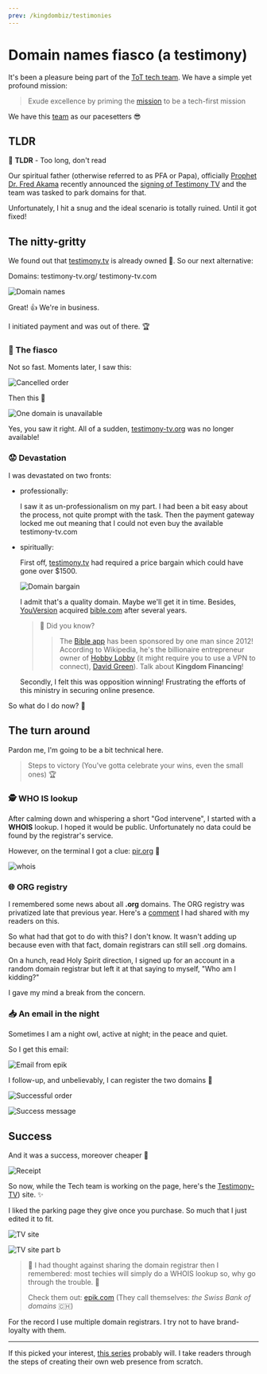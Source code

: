 ```yaml
---
prev: /kingdombiz/testimonies
---
```


# Domain names fiasco (a testimony)

It's been a pleasure being part of the [ToT tech team][tech-mail]. We have a simple yet profound mission:

> Exude excellence by priming the [mission][tot] to be a tech-first mission

We have this [team](https://www.youversion.com/careers/) as our pacesetters :sunglasses:

## TLDR

:bookmark: **TLDR** - Too long, don't read

Our spiritual father (otherwise referred to as PFA or Papa), officially [Prophet Dr. Fred Akama][pfa] recently announced the [signing of Testimony TV][tv signing] and the team was tasked to park domains for that.

Unfortunately, I hit a snug and the ideal scenario is totally ruined. Until it got fixed!

## The nitty-gritty

We found out that [testimony.tv][.tv] is already owned :face_with_head_bandage:. So our next alternative:

Domains: testimony-tv.org/ testimony-tv.com

![Domain names](../../../.vuepress/public/images/kb/domains.png)

Great! :+1: We're in business.

I initiated payment and was out of there. :trophy:

### :exploding_head: The fiasco

Not so fast. Moments later, I saw this:

![Cancelled order](../../../.vuepress/public/images/kb/cancelled.png)

Then this :exploding_head:

![One domain is unavailable](../../../.vuepress/public/images/kb/unavailable.png)

Yes, you saw it right. All of a sudden, [testimony-tv.org](http://testimony-tv.org/) was no longer available!

### :worried: Devastation

I was devastated on two fronts:

- professionally:

  I saw it as un-professionalism on my part. I had been a bit easy about the process, not quite prompt with the task. Then the payment gateway locked me out meaning that I could not even buy the available testimony-tv.com

- spiritually:

  First off, [testimony.tv][.tv] had required a price bargain which could have gone over $1500.

  ![Domain bargain](../../../.vuepress/public/images/kb/bargain.png)

  I admit that's a quality domain. Maybe we'll get it in time. Besides, [YouVersion][youversion] acquired [bible.com][bible.com] after several years.

  > :monocle_face: Did you know?
  >
  > > The [Bible app][bible app] has been sponsored by one man since 2012! According to Wikipedia, he's the billionaire entrepreneur owner of [Hobby Lobby][hobby lobby] (it might require you to use a VPN to connect), [David Green][david green]). Talk about **Kingdom Financing**!

  Secondly, I felt this was opposition winning! Frustrating the efforts of this ministry in securing online presence.

So what do I do now? :thinking:

## The turn around

Pardon me, I'm going to be a bit technical here.

> Steps to victory (You've gotta celebrate your wins, even the small ones) :trophy:

### :detective: WHO IS lookup

After calming down and whispering a short "God intervene", I started with a **WHOIS** lookup. I hoped it would be public. Unfortunately no data could be found by the registrar's service.

However, on the terminal I got a clue: [pir.org][pir] :raised_eyebrow:

![whois](../../../.vuepress/public/images/kb/whois.png)

### :globe_with_meridians: ORG registry

I remembered some news about all **.org** domains. The ORG registry was privatized late that previous year. Here's a [comment][blog-comment] I had shared with my readers on this.

So what had that got to do with this? I don't know. It wasn't adding up because even with that fact, domain registrars can still sell .org domains.

On a hunch, read Holy Spirit direction, I signed up for an account in a random domain registrar but left it at that saying to myself, "Who am I kidding?"

I gave my mind a break from the concern.

### :inbox_tray: An email in the night

Sometimes I am a night owl, active at night; in the peace and quiet.

So I get this email:

![Email from epik](../../../.vuepress/public/images/kb/epik.png)

I follow-up, and unbelievably, I can register the two domains :muscle:

![Successful order](../../../.vuepress/public/images/kb/successful-order.png)

![Success message](../../../.vuepress/public/images/kb/success.png)

## Success

And it was a success, moreover cheaper :man_dancing:

![Receipt](../../../.vuepress/public/images/kb/receipt.png)

So now, while the Tech team is working on the page, here's the [Testimony-TV][-tv]) site. :sparkles:

I liked the parking page they give once you purchase. So much that I just edited it to fit.

![TV site](../../../.vuepress/public/images/kb/tv.png)

![TV site part b](../../../.vuepress/public/images/kb/tv-b.png)

> 🧐 I had thought against sharing the domain registrar then I remembered: most techies will simply do a WHOIS lookup so, why go through the trouble. :shrug:
>
> Check them out: [epik.com][epik] (They call themselves: _the Swiss Bank of domains_ 🇨🇭)

For the record I use multiple domain registrars. I try not to have brand-loyalty with them.

---

If this picked your interest, [this series][diy-series] probably will. I take readers through the steps of creating their own web presence from scratch.

[tot]: https://www.tot.church/
[tech-mail]: mailto:tech@tot.co.ke
[pfa]: https://www.tot.church/#leadership
[tv signing]: https://www.facebook.com/photo/?fbid=10157189811592344&set=a.155714157343
[.tv]: http://testimony.tv
[-tv]: https://testimony-tv.com/
[youversion]: https://en.wikipedia.org/wiki/YouVersion
[bible.com]: https://www.bible.com/
[bible app]: https://www.youversion.com/the-bible-app/
[pir]: https://www.pir.org/
[blog-comment]: https://blog.techkln.org/the-internet-and-domain-names-or-diy-your-web-presence-2-ck9fla6vi06bdcxs11e0oosfd#ck9orn4uf01r5hjs1tyy6vaw6
[epik]: https://www.epik.com
[david green]: https://en.wikipedia.org/wiki/David_Green_(entrepreneur)
[hobby lobby]: https://www.hobbylobby.com/
[diy-series]: https://md.engineer/web-diy
